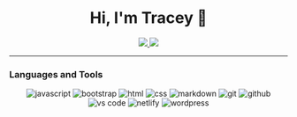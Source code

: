 <h1 align='center'> Hi, I'm Tracey 👋</h1>

<p align='center'>
    <a href="https://www.linkedin.com/in/tracey-ngo"><img src="https://img.shields.io/badge/linkedin-%230077B5.svg?&style=for-the-badge&logo=linkedin&logoColor=white" />
  <a href="mailto:traceyngo8@gmail.com">
  <img src="https://img.shields.io/badge/gmail-%23D14836.svg?&style=for-the-badge&logo=gmail&logoColor=white" /></a>

</p>

<hr>

### Languages and Tools
<div align="center">
<!-- <img src= "https://img.shields.io/badge/c-%2300599C.svg?style=for-the-badge&logo=c&logoColor=white" alt="c-language"/> -->
<img src="https://img.shields.io/badge/JavaScript-F7DF1E?style=for-the-badge&logo=javascript&logoColor=black" alt="javascript" />
<!-- <img src="https://img.shields.io/badge/Ruby-CC342D?style=for-the-badge&logo=ruby&logoColor=white" alt="ruby" /> -->
<img src="https://img.shields.io/badge/bootstrap-7952B3?style=for-the-badge&logo=bootstrap&logoColor=white" alt="bootstrap" />
<img src="https://img.shields.io/badge/HTML-E34F26?style=for-the-badge&logo=html5&logoColor=white" alt="html" />
<img src="https://img.shields.io/badge/css-1572B6?style=for-the-badge&logo=css3&logoColor=white" alt="css" />
<img src="https://img.shields.io/badge/Markdown-000000?style=for-the-badge&logo=markdown&logoColor=white" alt="markdown" />
<img src="https://img.shields.io/badge/Git-F05032?style=for-the-badge&logo=git&logoColor=white" alt="git" />
<img src="https://img.shields.io/badge/GitHub-100000?style=for-the-badge&logo=github&logoColor=white" alt="github" />
<img src="https://img.shields.io/badge/vs%20code-007ACC?style=for-the-badge&logo=visual%20studio%20code&logoColor=white" alt="vs code" />
<img src="https://img.shields.io/badge/Netlify-00C7B7?style=for-the-badge&logo=netlify&logoColor=white" alt="netlify" />
<!-- <img src="https://img.shields.io/badge/Heroku-430098?style=for-the-badge&logo=heroku&logoColor=white" alt="heroku" /> -->
<img src="https://img.shields.io/badge/wordpress-21759b?style=for-the-badge&logo=wordpress&logoColor=white" alt="wordpress" />
</div>

